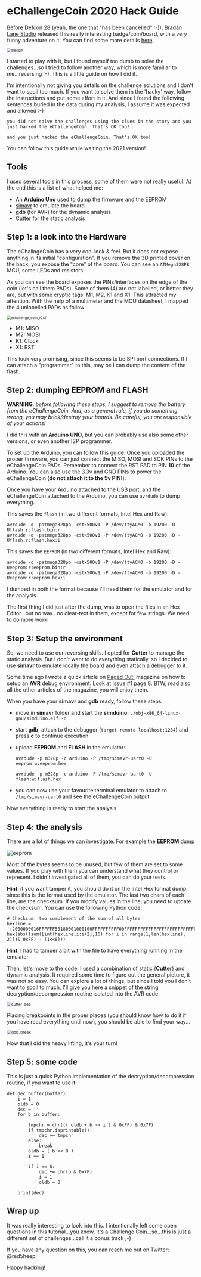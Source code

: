 # eChallengeCoin 2020 Hack Guide

Before Defcon 28 (yeah, the one that "has been cancelled" :-)), [Bradán Lane Studio](https://www.tindie.com/products/bradanlane/echallengecoin-2020/) released this really interesting badge/coin/board, with a very funny adventure on it. You can find some more details [here](https://aosc.cc/).

<img src="https://github.com/cecio/eChallengeCoin-2020/blob/main/Pictures/thecoin.png" alt="thecoin" style="zoom:67%;" />

I started to play with it, but I found myself too dumb to solve the challenges...so I tried to follow another way, which is more familiar to me...reversing :-). This is a little guide on how I did it. 

I'm intentionally not giving you details on the challenge solutions and I don't want to spoil too much. If you want to solve them in the 'hacky' way, follow the instructions and put some effort in it. And since I found the following sentences buried in the data during my analysis, I assume it was expected and allowed :-)

```
you did not solve the challenges using the clues in the story and you just hacked the eChallengeCoin. That's OK too!
```

```
and you just hacked the eChallengeCoin. That's OK too!
```

You can follow this guide while waiting the 2021 version!

## Tools

I used several tools in this process, some of them were not really useful. At the end this is a list of what helped me:

- An **Arduino Uno** used to dump the firmware and the EEPROM
- [simavr](https://github.com/buserror/simavr) to emulate the board
- **gdb** (for AVR) for the dynamic analysis
- [Cutter](https://cutter.re/) for the static analysis

## Step 1: a look into the Hardware

The eChallngeCoin has a very cool look & feel. But it does not expose anything in its initial "configuration". If you remove the 3D printed cover on the back, you expose the "core" of the board. You can see an `ATMega328PB` MCU, some LEDs and resistors.

As you can see the board exposes the PINs/interfaces on the edge of the coin (let's call them PADs). Some of them (4) are not labelled, or better they are, but  with some cryptic tags: M1, M2, K1 and X1. This attracted my attention. With the help of a multimeter and the MCU datasheet, I mapped the 4 unlabelled PADs as follow:

<img src="https://github.com/cecio/eChallengeCoin-2020/blob/main/Pictures/echallenge_coin_ICSP.png" alt="echallenge_coin_ICSP" style="zoom:67%;" />

- M1: MISO
- M2: MOSI
- K1: Clock
- X1: RST

This look very promising, since this seems to be SPI port connections. If I can attach a "programmer" to this, may be I can dump the content of the flash.

## Step 2: dumping EEPROM and FLASH

**WARNING**: *before following these steps, I suggest to remove the battery from the eChallengeCoin. And, as a general rule, if you do something wrong, you may brick/destroy your boards. Be careful, you are responsible of your actions!*

I did this with an **Arduino UNO**, but you can probably use also some other versions, or even another ISP programmer.

To set up the Arduino, you can follow this [guide](https://www.arduino.cc/en/Tutorial/BuiltInExamples/ArduinoISP). Once you uploaded the proper firmware, you can just connect the MISO, MOSI and SCK PINs to the eChallengeCoin PADs. Remember to connect the RST PAD to PIN **10** of the Arduino. You can also use the 3.3v and GND PINs to power the eChallengeCoin (**do not attach it to the 5v PIN!**).

Once you have your Arduino attached to the USB port, and the eChallengeCoin attached to the Arduino, you can use `avrdude` to dump everything.

This saves the `flash` (in two different formats, Intel Hex and Raw):

```
avrdude -q -patmega328pb -cstk500v1 -P /dev/ttyACM0 -b 19200 -D -Uflash:r:flash.bin:r
avrdude -q -patmega328pb -cstk500v1 -P /dev/ttyACM0 -b 19200 -D -Uflash:r:flash.hex:i
```

This saves the `EEPROM` (in two different formats, Intel Hex and Raw):

```
avrdude -q -patmega328pb -cstk500v1 -P /dev/ttyACM0 -b 19200 -D -Ueeprom:r:eeprom.bin:r
avrdude -q -patmega328pb -cstk500v1 -P /dev/ttyACM0 -b 19200 -D -Ueeprom:r:eeprom.hex:i
```

I dumped in both the format because I'll need them for the emulator and for the analysis.

The first thing I did just after the dump, was to open the files in an Hex Editor...but no way...no clear-text in them, except for few strings. We need to do more work!

## Step 3: Setup the environment

So, we need to use our reversing skills. I opted for **Cutter** to manage the static analysis. But I don't want to do everything statically, so I decided to use **simavr** to emulate locally the board and even attach a debugger to it.

Some time ago I wrote a quick article on [Paged Out!](https://pagedout.institute/) magazine on how to setup an **AVR** debug environment. Look at Issue #1 page 8. BTW, read also all the other articles of the magazine, you will enjoy them.

When you have your **simavr** and **gdb** ready, follow these steps:

- move in **simavr** folder and start the **simduino**: `./obj-x86_64-linux-gnu/simduino.elf -d`

- start **gdb**, attach to the debugger (`target remote localhost:1234`) and press **c** to continue execution

- upload **EEPROM** and **FLASH** in the emulator:

  `avrdude -p m328p -c arduino -P /tmp/simavr-uart0 -U eeprom:w:eeprom.hex`

  `avrdude -p m328p -c arduino -P /tmp/simavr-uart0 -U flash:w:flash.hex`

- you can now use your favourite terminal emulator to attach to `/tmp/simavr-uart0` and see the eChallengeCoin output

Now everything is ready to start the analysis.

## Step 4: the analysis

There are a lot of things we can investigate. For example the **EEPROM** dump

![eeprom](https://github.com/cecio/eChallengeCoin-2020/blob/main/Pictures/eeprom.png)

Most of the bytes seems to be unused, but few of them are set to some values. If you play with them you can understand what they control or represent. I didn't investigated all of them, you can do your tests.

**Hint**: if you want tamper it, you should do it on the Intel Hex format dump, since this is the format used by the emulator. The last two chars of each line, are the checksum. If you modify values in the line, you need to update the checksum. You can use the following Python code:

```
# Checksum: two complement of the sum of all bytes
hexline = ':2000000016FFFFFF50180001000100FFFFFFFFFF00FFFFFFFFFFFFFFFFFFFFFFFFFFFFFF'
hex(abs((sum([int(hexline[i:i+2],16) for i in range(1,len(hexline), 2)])& 0xFF) - (1<<8)))
```

**Hint**: I had to tamper a bit with the file to have everything running in the emulator.

Then, let's move to the code. I used a combination of static (**Cutter**) and dynamic analysis. It required some time to figure out the general picture, it was not so easy. You can explore a lot of things, but since I told you I don't want to spoil to much, I'll give you here a snippet of the string decryption/decompression routine isolated into the AVR code

<img src="https://github.com/cecio/eChallengeCoin-2020/blob/main/Pictures/cutter_dec.png" alt="cutter_dec" style="zoom:75%;" />

Placing breakpoints in the proper places (you should know how to do it if you have read everything until now), you should be able to find your way...

<img src="https://github.com/cecio/eChallengeCoin-2020/blob/main/Pictures/gdb_break.png" alt="gdb_break" style="zoom:75%;" />

Now that I did the heavy lifting, it's your turn!

## Step 5: some code

This is just a quick Python implementation of the decryption/decompression routine, if you want to use it:

```
def dec_buffer(buffer):
    i = 1
    oldb = 0
    dec = ''
    for b in buffer:
        
        tmpchr = chr((( oldb + b >> i ) & 0xFF) & 0x7F)
        if tmpchr.isprintable():
            dec += tmpchr
        else:
            break
        oldb = ( b << 8 )
        i += 1
    
        if i == 8:
            dec += chr(b & 0x7F) 
            i = 1
            oldb = 0
    
    print(dec)
```



## Wrap up

It was really interesting to look into this. I intentionally left some open questions in this tutorial...you know, it's a Challenge Coin...so...this is just a different set of challenges...call it a bonus track ;-)

If you have any question on this, you can reach me out on Twitter: @red5heep 

Happy hacking!

